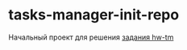 # tasks-manager-init-repo

Начальный проект для решения [задания hw-tm](https://github.com/ikit-mita/homeworks/blob/master/hw-tm.md)
